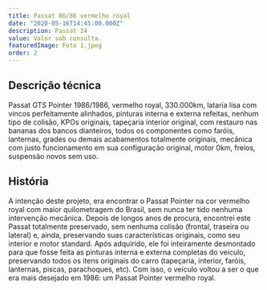 ```yaml
---
title: Passat 86/86 vermelho royal
date: "2020-05-16T14:45:00.000Z"
description: Passat 24
value: Valor sob consulta.
featuredImage: Foto 1.jpeg
order: 2
---
```


## Descrição técnica

Passat GTS Pointer 1986/1986, vermelho royal, 330.000km, lataria lisa com vincos perfeitamente alinhados, pinturas interna e externa refeitas, nenhum tipo de colisão, KPOs originais, tapeçaria interior original, com restauro nas bananas dos bancos dianteiros, todos os componentes como faróis, lanternas, grades ou demais acabamentos totalmente originais, mecânica com justo funcionamento em sua configuração original, motor 0km, freios, suspensão novos sem uso.

## História

A intenção deste projeto, era encontrar o Passat Pointer na cor vermelho royal com maior quilometragem do Brasil, sem nunca ter tido nenhuma intervenção mecânica. Depois de longos anos de procura, encontrei este Passat totalmente preservado, sem nenhuma colisão (frontal, traseira ou lateral) e, ainda, preservando suas características originais, como seu interior e motor standard.
Após adquirido, ele foi inteiramente desmontado para que fosse feita as pinturas interna e externa completas do veículo, preservando todos os itens originais do carro (tapeçaria, interior, faróis, lanternas, piscas, parachoques, etc).
Com isso, o veículo voltou a ser o que era mais desejado em 1986: um Passat Pointer vermelho royal.
